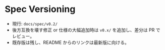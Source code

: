 # Spec Versioning
- 現行: `docs/spec/v0.2/`
- 後方互換を壊す修正 or 仕様の大幅追加時は `v0.x/` を追加し、差分は PR でレビュー。
- 既存版は残し、README からのリンクは最新版に向ける。
